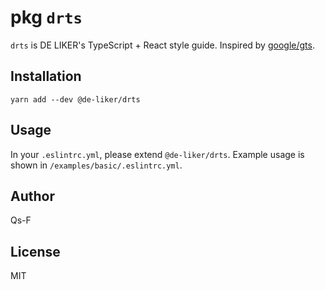 # pkg `drts`

`drts` is DE LIKER's TypeScript + React style guide. Inspired by [google/gts](https://github.com/google/gts).

## Installation

```
yarn add --dev @de-liker/drts
```

## Usage

In your `.eslintrc.yml`, please extend `@de-liker/drts`. Example usage is shown in `/examples/basic/.eslintrc.yml`.

## Author

Qs-F

## License

MIT
